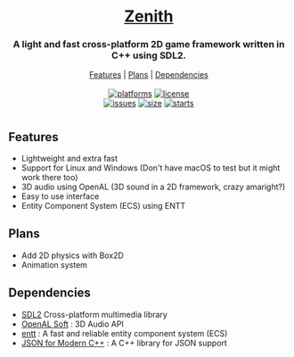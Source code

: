 <h1 align="center" style="border-bottom: none;">
	<a href="https://github.com/hexoctal/zenith">Zenith</a>
</h1>
<h3 align="center">A light and fast cross-platform 2D game framework written in C++ using SDL2.</h3>
<p align="center">
	<a href="#features">Features</a> |
	<a href="#plans">Plans</a> |
	<a href="#dependencies">Dependencies</a>
</br>
</br>
<a href=""><img alt="platforms" src="https://img.shields.io/static/v1?label=Platforms&message=Windows%20|%20Linux&color=blue&style=flat-square"></a>
<a href="https://github.com/hexoctal/zenith/blob/master/LICENSE.md"><img alt="license" src="https://img.shields.io/static/v1?label=License&message=MIT&color=green&style=flat-square"></a>
</br>
<a href="https://github.com/hexoctal/zenith/issues"><img alt="issues" src="https://img.shields.io/github/issues-raw/hexoctal/zenith.svg?style=flat-square"/></a>
<a href=""><img alt="size" src="https://img.shields.io/github/repo-size/hexoctal/zenith?style=flat-square"></a>
<a href=""><img alt="starts" src="https://img.shields.io/github/stars/hexoctal/zenith?style=social"></a>
</br>
</p>

#

## Features

* Lightweight and extra fast
* Support for Linux and Windows (Don't have macOS to test but it might work there too)
* 3D audio using OpenAL (3D sound in a 2D framework, crazy amaright?)
* Easy to use interface
* Entity Component System (ECS) using ENTT

## Plans

* Add 2D physics with Box2D
* Animation system

## Dependencies

* [SDL2](https://www.libsdl.org/) Cross-platform multimedia library
* [OpenAL Soft](https://github.com/kcat/openal-soft) : 3D Audio API
* [entt](https://github.com/skypjack/entt) : A fast and reliable entity component system (ECS)
* [JSON for Modern C++](https://github.com/nlohmann/json) : A C++ library for JSON support
